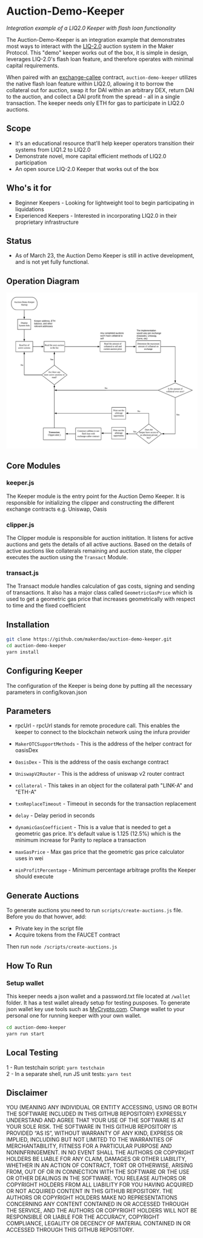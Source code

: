 # Auction-Demo-Keeper

*Integration example of a LIQ2.0 Keeper with flash loan functionality*

The Auction-Demo-Keeper is an integration example that demonstrates most ways to interact with the [LIQ-2.0]((https://forum.makerdao.com/t/liquidations-2-0-technical-summary/4632)) auction system in the Maker Protocol.
This "demo" keeper works out of the box, it is simple in design, leverages LIQ-2.0's flash loan feature, and therefore operates with minimal capital requirements.

When paired with an [exchange-callee](https://github.com/makerdao/exchange-callees) contract, `auction-demo-keeper` utilizes the native flash loan feature within LIQ2.0, allowing it to borrow the collateral out for auction, swap it for DAI within an arbitrary DEX, return DAI to the auction, and collect a DAI profit from the spread - all in a single transaction. The keeper needs only ETH for gas to participate in LIQ2.0 auctions.

## Scope

- It's an educational resource that'll help keeper operators transition their systems from LIQ1.2 to LIQ2.0
- Demonstrate novel, more capital efficient methods of LIQ2.0 participation
- An open source LIQ-2.0 Keeper that works out of the box

## Who's it for

- Beginner Keepers - Looking for lightweight tool to begin participating in liquidations
- Experienced Keepers - Interested in incorporating LIQ2.0 in their proprietary infrastructure

## Status
- As of March 23, the Auction Demo Keeper is still in active development, and is not yet fully functional.

## Operation Diagram

![Operation Diagram](./diagram.jpeg)

## Core Modules
### keeper.js

The Keeper module is the entry point for the Auction Demo Keeper. It is responsible for initializing the clipper and constructing the different exchange contracts e.g. Uniswap, Oasis
### clipper.js

The Clipper module is responsible for auction inititation. It listens for active auctions and gets the details of all active auctions. Based on the details of active auctions like collaterals remaining and auction state, the clipper executes the auction using the `Transact` Module.

### transact.js

The Transact module handles calculation of gas costs, signing and sending of transactions. It also has a major class called `GeometricGasPrice` which is used to get a geometric gas price that increases geometrically with respect to time and the fixed coefficient

## Installation

```bash
git clone https://github.com/makerdao/auction-demo-keeper.git
cd auction-demo-keeper
yarn install
```

## Configuring Keeper

The configuration of the Keeper is being done by putting all the necessary parameters in config/kovan.json

## Parameters

- rpcUrl - rpcUrl stands for remote procedure call. This enables the keeper to connect to the  blockchain network  using the infura provider

- `MakerOTCSupportMethods` - This is the address of the helper contract for oasisDex

- `OasisDex` - This is the address of the oasis exchange contract

- `UniswapV2Router` - This is the address of uniswap v2 router contract

- `collateral` - This takes in an object for the collateral path "LINK-A" and "ETH-A"

- `txnReplaceTimeout` - Timeout in seconds for the transaction replacement 

- `delay` - Delay period in seconds

- `dynamicGasCoefficient` - This is a value that is needed to get a geometric gas price. It's default value is 1.125 (12.5%) which is the minimum increase for Parity to replace a transaction

- `maxGasPrice` - Max gas price that the geometric gas price calculator uses in wei

- `minProfitPercentage` - Minimum percentage arbitrage profits the Keeper should execute

## Generate Auctions

To generate auctions you need to run `scripts/create-auctions.js` file. Before you do that howver, add:

- Private key in the script file
- Acquire tokens from the FAUCET contract

Then run `node /scripts/create-auctions.js`

## How To Run

### Setup wallet

This keeper needs a json wallet and a password.txt file located at `/wallet` folder. It has a test wallet already setup for testing pusposes. To generate json wallet key use tools such as [MyCrypto.com](https://mycrypto.com/).  Change wallet to your personal one for running keeper with your own wallet.  

```bash
cd auction-demo-keeper
yarn run start
```

## Local Testing

1 - Run testchain script: `yarn testchain`  
2 - In a separate shell, run JS unit tests: `yarn test`

## Disclaimer

YOU (MEANING ANY INDIVIDUAL OR ENTITY ACCESSING, USING OR BOTH THE SOFTWARE INCLUDED IN THIS GITHUB REPOSITORY) EXPRESSLY UNDERSTAND AND AGREE THAT YOUR USE OF THE SOFTWARE IS AT YOUR SOLE RISK. THE SOFTWARE IN THIS GITHUB REPOSITORY IS PROVIDED “AS IS”, WITHOUT WARRANTY OF ANY KIND, EXPRESS OR IMPLIED, INCLUDING BUT NOT LIMITED TO THE WARRANTIES OF MERCHANTABILITY, FITNESS FOR A PARTICULAR PURPOSE AND NONINFRINGEMENT. IN NO EVENT SHALL THE AUTHORS OR COPYRIGHT HOLDERS BE LIABLE FOR ANY CLAIM, DAMAGES OR OTHER LIABILITY, WHETHER IN AN ACTION OF CONTRACT, TORT OR OTHERWISE, ARISING FROM, OUT OF OR IN CONNECTION WITH THE SOFTWARE OR THE USE OR OTHER DEALINGS IN THE SOFTWARE. YOU RELEASE AUTHORS OR COPYRIGHT HOLDERS FROM ALL LIABILITY FOR YOU HAVING ACQUIRED OR NOT ACQUIRED CONTENT IN THIS GITHUB REPOSITORY. THE AUTHORS OR COPYRIGHT HOLDERS MAKE NO REPRESENTATIONS CONCERNING ANY CONTENT CONTAINED IN OR ACCESSED THROUGH THE SERVICE, AND THE AUTHORS OR COPYRIGHT HOLDERS WILL NOT BE RESPONSIBLE OR LIABLE FOR THE ACCURACY, COPYRIGHT COMPLIANCE, LEGALITY OR DECENCY OF MATERIAL CONTAINED IN OR ACCESSED THROUGH THIS GITHUB REPOSITORY.

